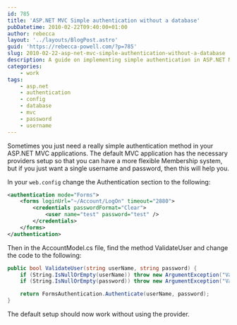 ```yaml
---
id: 785
title: 'ASP.NET MVC Simple authentication without a database'
pubDatetime: 2010-02-22T09:40:00+01:00
author: rebecca
layout: '../layouts/BlogPost.astro'
guid: 'https://rebecca-powell.com/?p=785'
slug: 2010-02-22-asp-net-mvc-simple-authentication-without-a-database
description: A guide on implementing simple authentication in ASP.NET MVC applications without using a database, including configuration and code examples.
categories:
    - work
tags:
    - asp.net
    - authentication
    - config
    - database
    - mvc
    - password
    - username
---
```


Sometimes you just need a really simple authentication method in your ASP.NET MVC applications. The default MVC application has the necessary providers setup so that you can have a more flexible Membership system, but if you just want a single username and password, then this will help you.

In your `web.config` change the Authentication section to the following:

```xml
<authentication mode="Forms">
    <forms loginUrl="~/Account/LogOn" timeout="2880">
        <credentials passwordFormat="Clear">
            <user name="test" password="test" />
        </credentials>
    </forms>
</authentication>
```

Then in the AccountModel.cs file, find the method ValidateUser and change the code to the following:

```c#
public bool ValidateUser(string userName, string password) {
    if (String.IsNullOrEmpty(userName)) throw new ArgumentException("Value cannot be null or empty.", "userName");
    if (String.IsNullOrEmpty(password)) throw new ArgumentException("Value cannot be null or empty.", "password");

    return FormsAuthentication.Authenticate(userName, password);
}
```

The default setup should now work without using the provider.